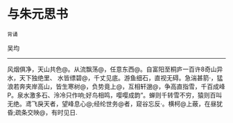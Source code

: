 # 与朱元思书

`背诵`

吴均

---

风烟俱净，天山共色@。从流飘荡@，任意东西@。自富阳至桐庐一百许8奇山异水，天下独绝里、
水皆缥碧@，千丈见底。游鱼细石，直视无碍。急湍甚箭·，猛浪若奔夹岸高山，皆生寒树@，负势竟上@，互相轩邈@，争高直指雪，千百成峰P。泉水激多石、泠冷只作响;好鸟相鸣，嘤嘤成韵”。蝉则千转雪不穷，猿则百叫无绝。鸢飞戾天者，望峰息心@;经纶世务@者，窥谷忘反·。横柯@上蔽，在昼犹昏;疏条交映@，有时见日.
